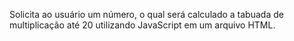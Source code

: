 Solicita ao usuário um número, o qual será calculado a tabuada de  multiplicação até 20 utilizando JavaScript em um arquivo HTML.
